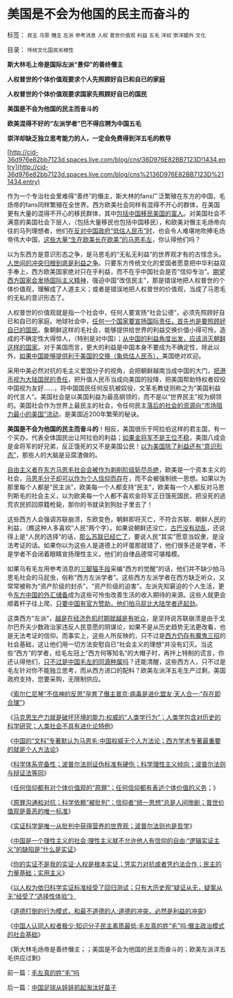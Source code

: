 # 美国是不会为他国的民主而奋斗的

标签： `民主` `马恩` `僭主` `左派` `参考消息` `人权` `普世价值观` `利益` `五毛` `洋奴` `崇洋媚外` `文化` 

目录： `传统文化国民劣根性`

**斯大林毛上帝是国际左派“景仰”的善终僭主**

**人权普世的个体价值观要求个人先照顾好自已和自已的家庭**

**人权普世的个体价值观要求国家先照顾好自已的国民**

**美国是不会为他国的民主而奋斗的**

**欧美混得不好的“左派学者”巴不得应聘为中国五毛**

**崇洋却缺乏独立思考能力的人，一定会免费得到洋五毛的教导**

[http://cid-36d976e82bb7123d.spaces.live.com/blog/cns!36D976E82BB7123D!1434.entry](http://cid-36d976e82bb7123d.spaces.live.com/blog/cns%2136D976E82BB7123D%211434.entry)

作为一个专治社会里难得“善终”的僭主，斯大林的fans广泛繁殖在东方的中国，毛炀帝的fans同样繁殖在全世界。西方欧美社会同样有混得不开心的群体，在美国更有大量的混得不开心的移民群体，其中[包括中国移民美国的富人](../../../2009/11/5/公民祖国崛起是海内外华族的共同利益.md)。对美国社会不满意的美国社会下层人，（包括大量移民也包括中国移民），和欧美对僭主毛炀帝向往的马列理想者，他们在[反对中国政府“低估人民币”时](../../../2009/11/3/欧美反华人权卫士都是些什么人？.md)，也会令人难堪地吹捧毛炀帝伟大中国，[这些大量“生在欧美长在欧美”的马恩毛左](../../../2009/7/7/摆脱动物庄园里崇洋媚外的奴性思维.md)，你认得他们吗？

以为东西方是意识形态之争，是马恩毛的“无私无利益”的世界观才有的古怪念头。[人世间的冲突归根到底是利益之争](../../../2010/6/11/法学法治依法一刀切;科学实证就要一刀切.md)。只要东方传统文化的爱国者愿意把中华利益双手奉上，西方欧美国家绝对只在乎利益，而不在乎中国社会是否“信仰专治”。[期望西方国家会发扬国际主义精神](../../../2010/3/29/“个人”和“社群”道德观“无私与自利”的自相矛盾.md)，强迫中国“改信民主”，那是错误地把人权普世的个体价值观，理解成了人道主义；或者是错误地把人权普世的价值观，当成了马恩毛的无私的意识形态了。

人权普世的价值观就是指一个社会中，任何人要宣扬“社会公德”，必须先照顾好自已和自已的家庭。地球社会中，[任何一个国家要宣扬国际责任，首先也是要照顾好自已的国民](../../../2009/9/27/无私国际主义才需要打广告做推广.md)。象朝鲜这样的毛社会，能够提供给世界的利益交换价值小得可怜，造成的不确定性大得惊人，（特别是对中国）；[从中国的利益角度出发，应该消灭朝鲜这样的国家](../../../2009/6/2/金将军正日不会真打架，朝鲜半岛燃不起战火.md)。对于美国而言，更大的利益是中国本身不要成为不确定性，除此以外，[如果中国能够提供利于美国的交换（象低估人民币），](../../../2009/4/30/低估汇率出口的局部阶层蝇头小利.md)美国绝对欢迎。

采用中美必然对抗的毛主义爱国分子的视角，会把朝鲜越南当成中国的大门，[把港币视为大陆国民的责任](../../../2009/6/26/中国必须尽快放弃港币！避免大陆沦陷！.md)，把升值人民币当成向美国的投降，把美国帮助特权者奴役中国视为友好……，将中国国民任何反抗被奴役，文革毛教徒则称之为“美国利益的代言人”。美国社会是以美国利益为最高纲领的，而不是以“世界民主”视为纲领的。美国社会作为世界上最民主的社会，令任何民主[落后的社会的资源向“市场阻力最小的美国”流动](../../../2010/5/31/中国历史上从来没有领先过.md)，是美国近200年繁荣的秘诀。

**美国是不会为他国的民主而奋斗的**！相反，美国很乐于阿拉伯这样的君主国，有一个买办，代表全体国民出让阿拉伯的利益；[如果金将军不是王位不稳](../../../2009/6/2/金将军正日不会真打架，朝鲜半岛燃不起战火.md)，美国八成会是金将军的好兄弟，反正饿死的又不是美国公民！[以为美国除了利益还有“意识形态”](../../../2010/6/1/民主不允许意识形态口号;不要再搞政治运动.md)，那些人的大脑是豆腐渣做的。

[自由主义者在东方马恩毛社会会被作为剥削阶级斩尽杀绝](../../../2009/6/21/舆论诱导推广科学的发展观.md)，欧美是一个资本主义的社会，[马恩毛分子却可以作为个人信仰而存](http://blog.sina.com.cn/s/blog_5563a64d0100ii11.html)在，而不会被强制统一思想。如果以为那里每个人都是“民主派”，欧美每一个人都支持“民主”，欧美每一个人都反对马恩列斯毛的社会主义，以为欧美每一个人都不喜欢金将军正日饿死国民，把没死的逃荒农民抓回原籍枪毙，那你的书就读到狗肚子里去了！

这些西方人会强调苏联崩溃，东欧变色，朝鲜即将灭亡，不符合苏联、朝鲜人民的利益，（瞧这种人多喜欢“人民”两个字）。如果说朝鲜还没亡，[古巴没有动乱](http://hi.baidu.com/darthchn/blog/item/8361f3917e62e784a977a4a9.html)，还说得上是“人民的选择”的话，[那么苏联已经亡了](../../../2009/2/19/250亿美元望远镜看透苏联崩溃真相.md)，要说人民“其实”愿意当奴隶，是没法考证的话。如果你以为这些人是道德上的坏蛋那就错了，他们很多还是学者，不是学者不会闭着眼睛宣扬理性主义，他们的自律品德常可堪楷模。

如果乌有毛左用参考消息的[三脚猫手段](../../../2009/7/10/三脚猫真理艺术.md)采编“西方的觉醒”的话，他们并不缺少拍马恩毛社会的马屁虫，俗称“西方左派学者”。这些西方左派学者在西方缺乏听众，又常常被称为“资产阶级的封杀”，“资产阶级的迫害”。左派先知窘迫的个人生活，更令[东方中国的外汇储备](../../../2009/2/16/中国外汇储备买物资；美国政府可能就破产了.md)成为这些可怜虫改善生活的收入期待的来源。这些人就更会顺着杆子往上爬，[只要中国有官方赞助，他们拍马屁比大陆学者还起劲](../../../2009/7/7/客观看待海外人士看待中国不民主的观点.md)。

这类西方“左派”，[越是在经济危机时期就越是有听众](../../../2010/3/19/魔鬼三招几乎征服了美国.md)，是坚持说苏联崩溃是由于戈尔巴乔夫少数政治家违反人民意愿的阴谋论，如果不是从历史趋势无法更改看，也是无法考证的信仰。而事实上，这些人所反映的，只不过是[西方仍存有魔鬼三招](../../../2010/3/19/魔鬼三招！中国顶得了几招？.md)的社会基础，这让他们用一切方法安慰自已“社会主义的理想”并没有幻灭。当这些“西方”的学者，给毛左冠上“西方何等知名”的大帽子时，再拌上特制的谎言，你还认得他们，[只不过是中国毛左的同源种属吗](../../../2009/7/7/客观看待海外人士看待中国不民主的观点.md)？还能清醒，这些西方人，只不过是毛左针对你不能独立思考，而从西方进口的配料？欧美左派洋五毛生产过剩，美国政府支持，您要采购，无限制供应。

《[索尔仁尼琴“不信神的反思”孕育了僭主普京;病毒是进化盟友;天人合一;“存在即合理”](../../../2010/6/15/进化论天人必然合一存在必然合理.md)》

《[马克思生产力就是破坏环境的能力;权威的“人类学行为”；人类学包含对历史的科学研究；人类社会不具有进化论特例](../../../2010/6/15/马克思生产力观即尽量破坏环境不求回报.md)》

《[中国的“文科”专著默认为马恩毛;中国权威无个人方法论；西方学术专著最重要的就是个人方法论](../../../2010/6/20/中国文史权威没有个人方法论.md)》

《[科学体系完备性；波普尔法则证伪标准有硬伤；科学理性主义倾向；波普尔法则与辩证法等同](../../../2010/6/20/波普尔法则先验（transcendental）有歧义.md)》

《[任何信仰都有对个体价值观的“原罪”；任何信仰都有表述个体价值的义务](../../../2010/6/20/任何信仰都有对个体价值观的“原罪”.md)；》

《[原罪沟通和对抗；科学依赖“被批判”；信仰者“统一思想”总是人间惨剧；普世价值观是善恶的唯一标准](../../../2010/6/21/人权普世的个体价值观是善恶的唯一标准.md)》

《[实证科学是唯一从批判中获得营养的世界观；波普尔法则也是哲学](../../../2010/6/21/实证科学是唯一依赖批判，不需要文过饰非的世界观.md)》

《[中国是一个理性主义的社会;理性主义就不允许他人有信仰的自由;“逻辑实证主义”的缺陷是“什么是实证](../../../2010/6/22/中国仍是一个理性主义的社会.md)》

《[你的实证不是我的实证;人权是根本实证；凭实力对抗或者凭约法合作；民主的力量基础；实用主义](../../../2010/6/22/你的实证不是我的实证;实证主义也是理性主义.md)》

《[以人权为依归科学实证标准经受了回归测试；只有大历史观“疑证从无，疑案从无”经受了“选择性体验”》](../../../2010/6/22/最大的敌人是自已；科学实证标准的的回归测试.md)

《[道德打倒的行为模式，和最不道德的人;道德的冲突，必然是利益的冲突](../../../2010/6/23/“讲道德者”最缺德.md)》

《[中国人认同人权者极少;知识分子民主素质最低;毛左真的姓“毛”吗;僭主政治模式的社会基础](../../../2010/6/23/毛左真的姓“毛”吗.md)》

《斯大林毛炀帝是善终僭主；；美国是不会为他国的民主而奋斗的；欧美左派洋五毛供应过剩》

前一篇：[毛左真的姓“毛”吗](../../../2010/6/23/毛左真的姓“毛”吗.md)

后一篇：[中国足球从娃娃抓起淘汰好苗子](../../../2010/6/24/中国足球从娃娃抓起淘汰好苗子.md)
